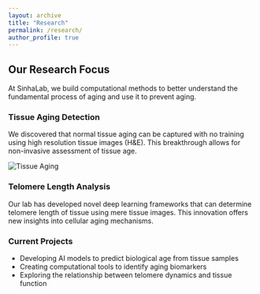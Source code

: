 ```yaml
---
layout: archive
title: "Research"
permalink: /research/
author_profile: true
---
```


## Our Research Focus

At SinhaLab, we build computational methods to better understand the fundamental process of aging and use it to prevent aging.

### Tissue Aging Detection

We discovered that normal tissue aging can be captured with no training using high resolution tissue images (H&E). This breakthrough allows for non-invasive assessment of tissue age.

![Tissue Aging](/images/tissue-aging-placeholder.jpg)

### Telomere Length Analysis

Our lab has developed novel deep learning frameworks that can determine telomere length of tissue using mere tissue images. This innovation offers new insights into cellular aging mechanisms.

### Current Projects

- Developing AI models to predict biological age from tissue samples
- Creating computational tools to identify aging biomarkers
- Exploring the relationship between telomere dynamics and tissue function
